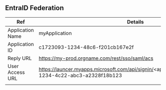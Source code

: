 ## EntraID Federation

| Ref    | Details |
| -------- | ------- |
| Application Name  | myApplication  |
| Application ID | c1723093-1234-48c6-f201cb167e2f    |
| Reply URL    | https://my-prod.orgname.com/rest/sso/saml/acs    |
| User Access URL | https://launcer.myapps.microsoft.com/api/signin/<app_id>?/tenantID=728930wb-1234-4c22-abc3-a2328f18b123|
| | |
